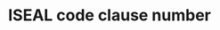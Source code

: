 ---
title: 'ISEAL code clause number'
field: 'is.identifier.clause'
slug: 'global-iseal-code-clause-number'
description: 'Associated specific clause(s) from an ISEAL code of practice'
comment: 'select from control list'
required: False
vocabulary: 'global-iseal-code-clause-number.txt'
module: 'Scope'
cluster: 'Global'
policy: 'Controlled value. Multi select from control list.'
---